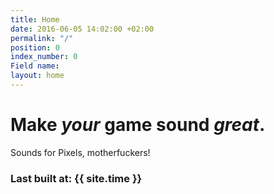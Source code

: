```yaml
---
title: Home
date: 2016-06-05 14:02:00 +02:00
permalink: "/"
position: 0
index_number: 0
Field name:
layout: home
---
```


# **Make *your* game sound *great*.**

Sounds for Pixels, motherfuckers!

### Last built at: {{ site.time }}
